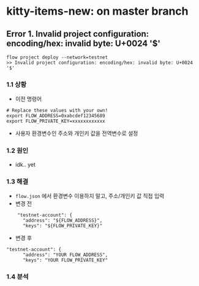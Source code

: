 # kitty-items-new: on master branch

## Error 1. Invalid project configuration: encoding/hex: invalid byte: U+0024 '$'
```
flow project deploy --network=testnet
>> Invalid project configuration: encoding/hex: invalid byte: U+0024 '$'
```

### 1.1 상황
- 이전 명령어
```
# Replace these values with your own!
export FLOW_ADDRESS=0xabcdef12345689
export FLOW_PRIVATE_KEY=xxxxxxxxxxxx
```
- 사용자 환경변수인 주소와 개인키 값을 전역변수로 설정

### 1.2 원인
- idk.. yet

### 1.3 해결
- ``flow.json`` 에서 환경변수 이용하지 말고, 주소/개인키 값 직접 입력
- 변경 전
```
    "testnet-account": {
      "address": "${FLOW_ADDRESS}",
      "keys": "${FLOW_PRIVATE_KEY}"
```

- 변경 후
```
"testnet-account": {
      "address": "YOUR FLOW_ADDRESS",
      "keys": "YOUR FLOW_PRIVATE_KEY"
```

### 1.4 분석
